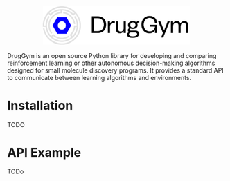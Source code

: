 <p align="center">
<img src="logo.png" alt="DrugGym Logo" title="DrugGym", width="339.25" height="88.6">
</p>

DrugGym is an open source Python library for developing and comparing reinforcement learning or other autonomous decision-making algorithms designed for small molecule discovery programs. It provides a standard API to communicate between learning algorithms and environments.

# Installation
TODO

# API Example
TODo
